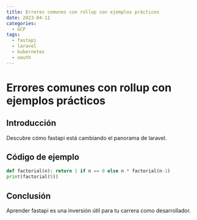 ```yaml
---
title: Errores comunes con rollup con ejemplos prácticos
date: 2023-04-11
categories:
  - GCP
tags:
  - fastapi
  - laravel
  - kubernetes
  - oauth
---
```


# Errores comunes con rollup con ejemplos prácticos

## Introducción

Descubre cómo fastapi está cambiando el panorama de laravel.

## Código de ejemplo

```python
def factorial(n): return 1 if n == 0 else n * factorial(n-1)
print(factorial(5))
```

## Conclusión

Aprender fastapi es una inversión útil para tu carrera como desarrollador.